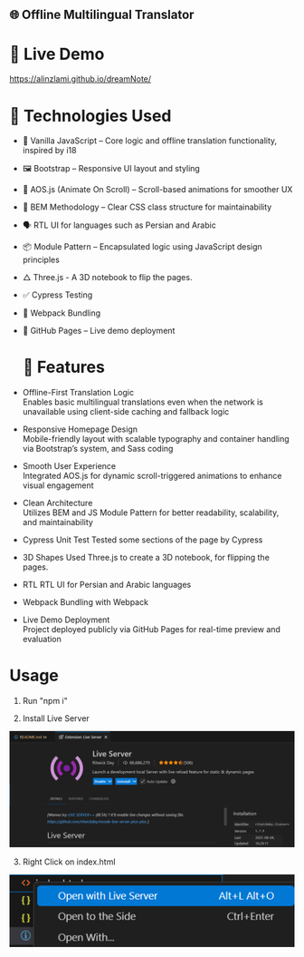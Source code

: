 ## 🌐 Offline Multilingual Translator

# 🚀 Live Demo
https://alinzlami.github.io/dreamNote/

# 🔧 Technologies Used

- 📜 Vanilla JavaScript – Core logic and offline translation functionality, inspired by i18 
- 🖼️ Bootstrap – Responsive UI layout and styling  
- 🎯 AOS.js (Animate On Scroll) – Scroll-based animations for smoother UX  
- 🧠 BEM Methodology – Clear CSS class structure for maintainability  
- 🗣 RTL UI for languages such as Persian and Arabic
- 📦 Module Pattern – Encapsulated logic using JavaScript design principles  
- △ Three.js - A 3D notebook to flip the pages.
- ✅ Cypress Testing
- 🧊 Webpack Bundling
- 🚀 GitHub Pages – Live demo deployment

  # 🌟 Features

- Offline-First Translation Logic  
  Enables basic multilingual translations even when the network is unavailable using client-side caching and fallback logic

- Responsive Homepage Design  
  Mobile-friendly layout with scalable typography and container handling via Bootstrap’s system, and Sass coding

- Smooth User Experience  
  Integrated AOS.js for dynamic scroll-triggered animations to enhance visual engagement

- Clean Architecture  
  Utilizes BEM and JS Module Pattern for better readability, scalability, and maintainability

- Cypress Unit Test
  Tested some sections of the page by Cypress

- 3D Shapes
  Used Three.js to create a 3D notebook, for flipping the pages.

- RTL
  RTL UI for Persian and Arabic languages

- Webpack
  Bundling with Webpack

- Live Demo Deployment  
  Project deployed publicly via GitHub Pages for real-time preview and evaluation

# Usage
1. Run "npm i"

2. Install Live Server

![alt text](./assets/images/readme/extension.PNG)

3. Right Click on index.html

![alt text](./assets/images/readme/liveServer.PNG)
